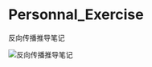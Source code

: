 # Personnal_Exercise

反向传播推导笔记

![反向传播推导笔记](https://user-images.githubusercontent.com/64791841/172133520-c5e864ed-a565-4634-b5fe-8091d286efdb.png)
